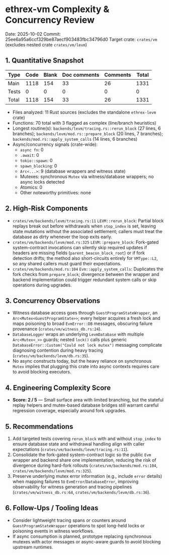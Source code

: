# ethrex-vm Complexity & Concurrency Review

Date: 2025-10-02
Commit: 25ee6a95a6ccf329be87aecf903483fbc34796d0
Target crate: `crates/vm` (excludes nested crate `crates/vm/levm`)

## 1. Quantitative Snapshot

| Type | Code | Blank | Doc comments | Comments | Total |
| --- | --- | --- | --- | --- | --- |
| Main | 1118 | 154 | 33 | 26 | 1331 |
| Tests | 0 | 0 | 0 | 0 | 0 |
| Total | 1118 | 154 | 33 | 26 | 1331 |

- Files analyzed: 11 Rust sources (excludes the standalone `ethrex-levm` crate)
- Functions: 70 total with 3 flagged as complex (line/branch heuristics)
- Longest routine(s): `backends/levm/tracing.rs::rerun_block` (27 lines, 6 branches); `backends/levm/mod.rs::prepare_block` (20 lines, 7 branches); `backends/mod.rs::apply_system_calls` (14 lines, 6 branches)
- Async/concurrency signals (crate-wide):
  - `async fn`: 0
  - `.await`: 0
  - `tokio::spawn`: 0
  - `spawn_blocking`: 0
  - `Arc<...>`: 9 (database wrappers and witness state)
  - Mutexes: synchronous `Mutex` via witness/database wrappers; no async locks detected
  - Atomics: 0
  - Other noteworthy primitives: none

## 2. High-Risk Components
- `crates/vm/backends/levm/tracing.rs:11` `LEVM::rerun_block`: Partial block replays break out before withdrawals when `stop_index` is set, leaving state mutations without the associated settlement; callers must treat the database as dirty whenever the loop exits early.
- `crates/vm/backends/levm/mod.rs:325` `LEVM::prepare_block`: Fork-gated system-contract invocations can silently skip required updates if headers are missing fields (`parent_beacon_block_root`) or if fork detection drifts; the method also short-circuits entirely for `VMType::L2`, so any shared callers must guard their expectations.
- `crates/vm/backends/mod.rs:104` `Evm::apply_system_calls`: Duplicates the fork checks from `prepare_block`; divergence between the wrapper and backend implementation could trigger redundant system calls or skip operations during upgrades.

## 3. Concurrency Observations
- Witness database access goes through `GuestProgramStateWrapper`, an `Arc<Mutex<GuestProgramState>>`; every helper acquires a fresh lock and maps poisoning to broad `EvmError::DB` messages, obscuring failure provenance (`crates/vm/witness_db.rs:24`).
- `DatabaseLogger` wraps an underlying `LevmDatabase` with multiple `Arc<Mutex<_>>` guards; nested `lock()` calls plus generic `DatabaseError::Custom("Could not lock mutex")` messaging complicate diagnosing contention during heavy tracing (`crates/vm/backends/levm/db.rs:35`).
- No async constructs today, but the heavy reliance on synchronous `Mutex` implies that plugging this crate into async contexts requires care to avoid blocking executors.

## 4. Engineering Complexity Score
- **Score: 2 / 5** — Small surface area with limited branching, but the stateful replay helpers and mutex-based database bridges still warrant careful regression coverage, especially around fork upgrades.

## 5. Recommendations
1. Add targeted tests covering `rerun_block` with and without `stop_index` to ensure database state and withdrawal handling align with caller expectations (`crates/vm/backends/levm/tracing.rs:11`).
2. Consolidate the fork-gated system-contract logic so the public `Evm` wrapper and backend share one implementation, reducing the risk of divergence during hard-fork rollouts (`crates/vm/backends/mod.rs:104`, `crates/vm/backends/levm/mod.rs:325`).
3. Preserve underlying mutex error information (e.g., include `error` details) when mapping failures to `EvmError`/`DatabaseError`, improving observability for witness generation and tracing pipelines (`crates/vm/witness_db.rs:64`, `crates/vm/backends/levm/db.rs:36`).

## 6. Follow-Ups / Tooling Ideas
- Consider lightweight tracing spans or counters around `GuestProgramStateWrapper` operations to spot long-held locks or poisoning events in witness workflows.
- If async consumption is planned, prototype replacing synchronous mutexes with actor messages or async-aware guards to avoid blocking upstream runtimes.
